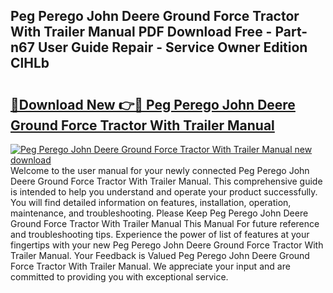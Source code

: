 ## Peg Perego John Deere Ground Force Tractor With Trailer Manual PDF Download Free - Part-n67 User Guide Repair - Service Owner Edition ClHLb

# <h2><a href="http://bc87802.oget.top/?id=Peg+Perego+John+Deere+Ground+Force+Tractor+With+Trailer+Manual">🔗Download New 👉🔴 Peg Perego John Deere Ground Force Tractor With Trailer Manual</a></h2>

[![Peg Perego John Deere Ground Force Tractor With Trailer Manual new download](https://i.imgur.com/5g1atiW.png)](http://bc87802.oget.top/?id=Peg+Perego+John+Deere+Ground+Force+Tractor+With+Trailer+Manual)
Welcome to the user manual for your newly connected Peg Perego John Deere Ground Force Tractor With Trailer Manual. This comprehensive guide is intended to help you understand and operate your product successfully. You will find detailed information on features, installation, operation, maintenance, and troubleshooting. Please Keep Peg Perego John Deere Ground Force Tractor With Trailer Manual This Manual For future reference and troubleshooting tips. Experience the power of list of features at your fingertips with your new Peg Perego John Deere Ground Force Tractor With Trailer Manual. Your Feedback is Valued Peg Perego John Deere Ground Force Tractor With Trailer Manual. We appreciate your input and are committed to providing you with exceptional service.
